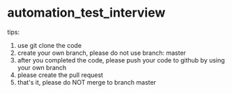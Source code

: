 # automation_test_interview

tips:

1. use git clone the code    
2. create your own branch, please do not use branch: master    
3. after you completed the code, please push your code to github by using your own branch     
4. please create the pull request     
5. that's it, please do NOT merge to branch master    


